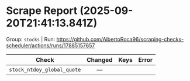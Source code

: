 # Scrape Report (2025-09-20T21:41:13.841Z)

Group: `stocks`  |  Run: https://github.com/AlbertoRoca96/scraping-checks-scheduler/actions/runs/17885157657

| Check | Changed | Keys | Error |
|---|:---:|:--|:--|
| `stock_ntdoy_global_quote` | — |  |  |
